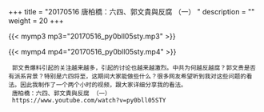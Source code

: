 +++
title = "20170516  唐柏橋：六四、郭文貴與反腐 （一） "
description = ""
weight = 20
+++

{{< mymp3 mp3="20170516_py0bll05sty.mp3" >}}

{{< mymp4 mp4="20170516_py0bll05sty.mp4" >}}

     郭文贵爆料引起的关注越来越多，引起的讨论也越来越激烈。中共为何越反越腐？郭文贵是否有派系背景？特别是六四将至，这期间大家能做些什么？很多网友希望听到我对这些问题的看法。因此我制作了一个两个小时的视频，跟大家详细分享我的看法。 
     唐柏橋：六四、郭文貴與反腐 （一） 
     https://www.youtube.com/watch?v=py0bll05STY 
